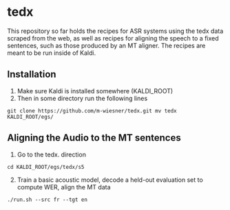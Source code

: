 # tedx

This repository so far holds the recipes for ASR systems using the tedx data scraped from the web, as well as recipes for aligning the speech to a fixed sentences,
such as those produced by an MT aligner. The recipes are meant to be run inside of Kaldi.

## Installation
1. Make sure Kaldi is installed somewhere (KALDI_ROOT)
2. Then in some directory run the following lines

  ``
  git clone https://github.com/m-wiesner/tedx.git
  mv tedx KALDI_ROOT/egs/
  ``
## Aligning the Audio to the MT sentences
1. Go to the tedx. direction

  ``cd KALDI_ROOT/egs/tedx/s5``

2. Train a basic acoustic model, decode a held-out evaluation set to compute WER, align the MT data

  ``./run.sh --src fr --tgt en``
